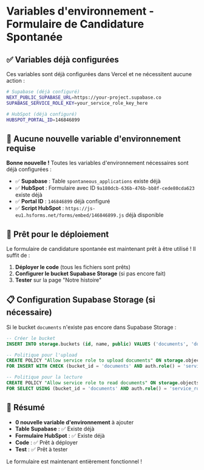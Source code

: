 # Variables d'environnement - Formulaire de Candidature Spontanée

## ✅ Variables déjà configurées

Ces variables sont déjà configurées dans Vercel et ne nécessitent aucune action :

```bash
# Supabase (déjà configuré)
NEXT_PUBLIC_SUPABASE_URL=https://your-project.supabase.co
SUPABASE_SERVICE_ROLE_KEY=your_service_role_key_here

# HubSpot (déjà configuré)
HUBSPOT_PORTAL_ID=146846899
```

## 🎯 Aucune nouvelle variable d'environnement requise

**Bonne nouvelle !** Toutes les variables d'environnement nécessaires sont déjà configurées :

- ✅ **Supabase** : Table `spontaneous_applications` existe déjà
- ✅ **HubSpot** : Formulaire avec ID `9a180dcb-636b-476b-bb8f-cede80cda623` existe déjà
- ✅ **Portal ID** : `146846899` déjà configuré
- ✅ **Script HubSpot** : `https://js-eu1.hsforms.net/forms/embed/146846899.js` déjà disponible

## 🚀 Prêt pour le déploiement

Le formulaire de candidature spontanée est maintenant prêt à être utilisé ! Il suffit de :

1. **Déployer le code** (tous les fichiers sont prêts)
2. **Configurer le bucket Supabase Storage** (si pas encore fait)
3. **Tester** sur la page "Notre histoire"

## 📋 Configuration Supabase Storage (si nécessaire)

Si le bucket `documents` n'existe pas encore dans Supabase Storage :

```sql
-- Créer le bucket
INSERT INTO storage.buckets (id, name, public) VALUES ('documents', 'documents', false);

-- Politique pour l'upload
CREATE POLICY "Allow service role to upload documents" ON storage.objects
FOR INSERT WITH CHECK (bucket_id = 'documents' AND auth.role() = 'service_role');

-- Politique pour la lecture
CREATE POLICY "Allow service role to read documents" ON storage.objects
FOR SELECT USING (bucket_id = 'documents' AND auth.role() = 'service_role');
```

## 🎉 Résumé

- **0 nouvelle variable d'environnement** à ajouter
- **Table Supabase** : ✅ Existe déjà
- **Formulaire HubSpot** : ✅ Existe déjà
- **Code** : ✅ Prêt à déployer
- **Test** : ✅ Prêt à tester

Le formulaire est maintenant entièrement fonctionnel !



